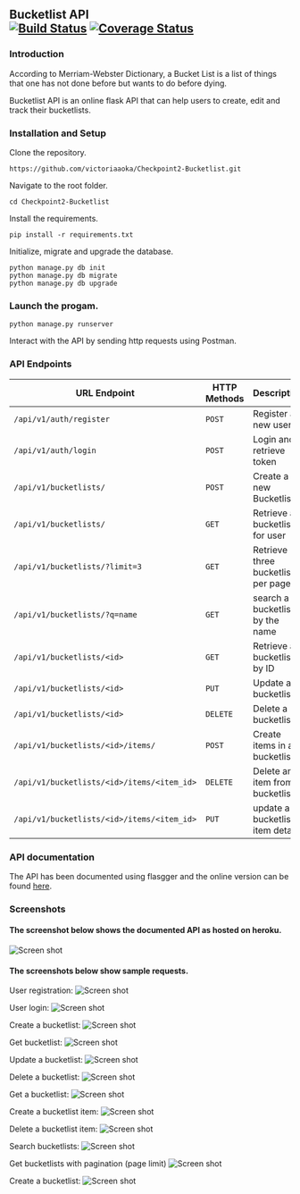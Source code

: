 ## Bucketlist API <br />[![Build Status](https://travis-ci.org/victoriaaoka/Checkpoint2-Bucketlist.svg?branch=tasks)](https://travis-ci.org/victoriaaoka/Checkpoint2-Bucketlist) [![Coverage Status](https://coveralls.io/repos/github/victoriaaoka/Checkpoint2-Bucketlist/badge.svg?branch=tasks)](https://coveralls.io/github/victoriaaoka/Checkpoint2-Bucketlist?branch=tasks)

### Introduction
According to Merriam-Webster Dictionary,  a Bucket List is a list of things that one has not done before but wants to do before dying.

Bucketlist API is an online flask API that can help users to create, edit and track their bucketlists.

### Installation and Setup
Clone the repository.
```
https://github.com/victoriaaoka/Checkpoint2-Bucketlist.git
```
Navigate to the root folder.
```
cd Checkpoint2-Bucketlist
```
Install the requirements.
```
pip install -r requirements.txt
```
Initialize, migrate and upgrade the database.
```
python manage.py db init
python manage.py db migrate
python manage.py db upgrade
```
### Launch the progam.
```
python manage.py runserver
```
Interact with the API by sending http requests using Postman.
### API Endpoints
| URL Endpoint | HTTP Methods | Description |
| -------- | ------------- | --------- |
| `/api/v1/auth/register` | `POST`  | Register a new user|
|  `/api/v1/auth/login` | `POST` | Login and retrieve token|
| `/api/v1/bucketlists/` | `POST` | Create a new Bucketlist |
| `/api/v1/bucketlists/` | `GET` | Retrieve all bucketlists for user |
| `/api/v1/bucketlists/?limit=3` | `GET` | Retrieve three bucketlists per page |
 `/api/v1/bucketlists/?q=name` | `GET` | search a bucketlist by the name|
| `/api/v1/bucketlists/<id>` | `GET` |  Retrieve a bucketlist by ID|
| `/api/v1/bucketlists/<id>` | `PUT` | Update a bucketlist |
| `/api/v1/bucketlists/<id>` | `DELETE` | Delete a bucketlist |
| `/api/v1/bucketlists/<id>/items/` | `POST` |  Create items in a bucketlist |
| `/api/v1/bucketlists/<id>/items/<item_id>` | `DELETE`| Delete an item from a bucketlist|
| `/api/v1/bucketlists/<id>/items/<item_id>` | `PUT`| update a bucketlist item details|

### API documentation
The API has been documented using flasgger and the online version can be found [here](https://dev-bucketlist-api.herokuapp.com/apidocs/#/).

### Screenshots

#### The screenshot below shows the documented API as hosted on heroku.
![Screen shot](screenshots/heroku.png)

#### The screenshots below show sample requests.
User registration:
![Screen shot](screenshots/register.png)

User login:
![Screen shot](screenshots/login.png)

Create a bucketlist:
![Screen shot](screenshots/create_bucketlist.png)

Get bucketlist:
![Screen shot](screenshots/get_bucketlists.png)

Update a bucketlist:
![Screen shot](screenshots/update_bucketlist.png)

Delete a bucketlist:
![Screen shot](screenshots/delete_bucketlist.png)

Get a bucketlist:
![Screen shot](screenshots/get_bucketlists2.png)

Create a bucketlist item:
![Screen shot](screenshots/create_itempng)

Delete a bucketlist item:
![Screen shot](screenshots/delete_item.png)

Search bucketlists:
![Screen shot](screenshots/search_bucketlist.png)

Get bucketlists with pagination (page limit)
![Screen shot](screenshots/get_bucketlists_with_pagination.png)

Create a bucketlist:
![Screen shot](screenshots/create_bucketlist.png)